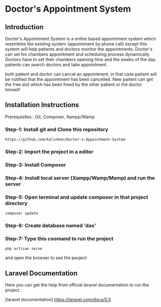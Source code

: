  
# Doctor's Appointment System

## Introduction
Doctor's Appointment System is a online based appointment system which resembles the existing system (appointment by phone call) except this system will help patients and doctors monitor the appointments.
Doctor's can set his chambers appointment and scheduling process dynamically. Doctors have to set their chambers opening time and the weeks of the day.
patients can search doctors and take appointment.

both patient and doctor can cancel an appointment. in that case patient will be notified that the appointment has been cancelled.
New paitent can get the free slot which has been freed by the other patient or the doctor himself.


## Installation Instructions
Prerequisites : Git, Composer, Xampp/Wamp

### Step-1: Install git and Clone this repository
````
https://github.com/kalinkon/Doctor-s-Appointment-System
````
### Step-2: Import the project in a editor
### Step-3: Install Composer
### Step-4: Install local server (Xampp/Wamp/Mamp) and run the server
### Step-5: Open terminal and update composer in that project directory
````
composer update
````
### Step-6: Create database named 'das'
### Step-7: Type this coomand to run the project
````
php artisan serve
````
and open the browser to see the peoject

## Laravel Documentation
Here you can get the help from official laravel documentation to run the project. 

[laravel documentation] https://laravel.com/docs/5.5


